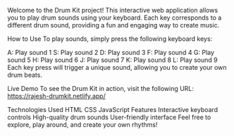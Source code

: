 Welcome to the Drum Kit project! This interactive web application allows you to play drum sounds using your keyboard. Each key corresponds to a different drum sound, providing a fun and engaging way to create music.

How to Use
To play sounds, simply press the following keyboard keys:

A: Play sound 1
S: Play sound 2
D: Play sound 3
F: Play sound 4
G: Play sound 5
H: Play sound 6
J: Play sound 7
K: Play sound 8
L: Play sound 9
Each key press will trigger a unique sound, allowing you to create your own drum beats.

Live Demo
To see the Drum Kit in action, visit the following URL: https://rajesh-drumkit.netlify.app/

Technologies Used
HTML
CSS
JavaScript
Features
Interactive keyboard controls
High-quality drum sounds
User-friendly interface
Feel free to explore, play around, and create your own rhythms!
